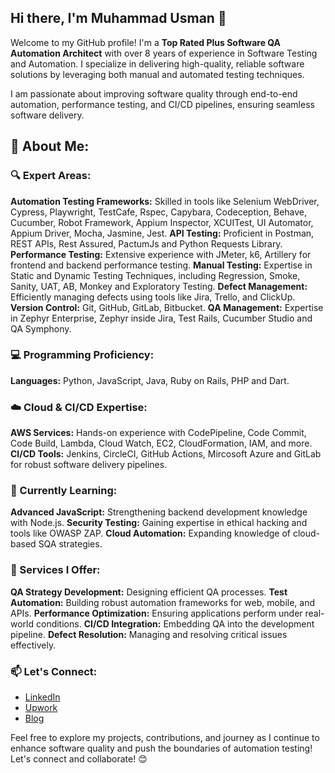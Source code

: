 ## Hi there, I'm Muhammad Usman 👋

Welcome to my GitHub profile! I'm a **Top Rated Plus Software QA Automation Architect** with over 8 years of experience in Software Testing and Automation. I specialize in delivering high-quality, reliable software solutions by leveraging both manual and automated testing techniques.

I am passionate about improving software quality through end-to-end automation, performance testing, and CI/CD pipelines, ensuring seamless software delivery.

## 🚀 About Me:

### 🔍 Expert Areas:

**Automation Testing Frameworks:** Skilled in tools like Selenium WebDriver, Cypress, Playwright, TestCafe, Rspec, Capybara, Codeception, Behave, Cucumber, Robot Framework, Appium Inspector, XCUITest, UI Automator, Appium Driver, Mocha, Jasmine, Jest.
**API Testing:** Proficient in Postman, REST APIs, Rest Assured, PactumJs and Python Requests Library.
**Performance Testing:** Extensive experience with JMeter, k6, Artillery for frontend and backend performance testing.
**Manual Testing:** Expertise in Static and Dynamic Testing Techniques, including Regression, Smoke, Sanity, UAT, AB, Monkey and Exploratory Testing.
**Defect Management:** Efficiently managing defects using tools like Jira, Trello, and ClickUp.
**Version Control:** Git, GitHub, GitLab, Bitbucket.
**QA Management:** Expertise in Zephyr Enterprise, Zephyr inside Jira, Test Rails, Cucumber Studio and QA Symphony. 

### 💻 Programming Proficiency:

**Languages:** Python, JavaScript, Java, Ruby on Rails, PHP and Dart.

### ☁️ Cloud & CI/CD Expertise:

**AWS Services:** Hands-on experience with CodePipeline, Code Commit, Code Build, Lambda, Cloud Watch, EC2, CloudFormation, IAM, and more.
**CI/CD Tools:** Jenkins, CircleCI, GitHub Actions, Mircosoft Azure and GitLab for robust software delivery pipelines.

### 🌱 Currently Learning:

**Advanced JavaScript:** Strengthening backend development knowledge with Node.js.
**Security Testing:** Gaining expertise in ethical hacking and tools like OWASP ZAP.
**Cloud Automation:** Expanding knowledge of cloud-based SQA strategies.

### 💼 Services I Offer:

**QA Strategy Development:** Designing efficient QA processes.
**Test Automation:** Building robust automation frameworks for web, mobile, and APIs.
**Performance Optimization:** Ensuring applications perform under real-world conditions.
**CI/CD Integration:** Embedding QA into the development pipeline.
**Defect Resolution:** Managing and resolving critical issues effectively.

<!-- ## 📈 GitHub Stats:

![Your GitHub Stats](https://github-readme-stats.vercel.app/api?username=usman-sardar&show_icons=true&hide_title=true&count_private=true&hide=prs&theme=radical)  -->

### 📫 Let's Connect:

- [LinkedIn](https://www.linkedin.com/in/sdet-muhammadusman/)
- [Upwork](https://www.upwork.com/freelancers/link2muhammadusman)
- [Blog](https://medium.com/@link2muhammadusman)

Feel free to explore my projects, contributions, and journey as I continue to enhance software quality and push the boundaries of automation testing! Let's connect and collaborate! 😊
